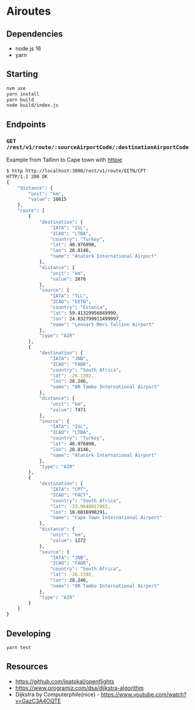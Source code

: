 # Airoutes

## Dependencies

- node.js 16
- yarn

## Starting

```sh
nvm use
yarn install
yarn build
node build/index.js
```

## Endpoints

### `GET /rest/v1/route/:sourceAirportCode/:destinationAirportCode`

Example from Tallinn to Cape town with [httpie](https://httpie.io/docs/cli/usage)

```sh
$ http http://localhost:3000/rest/v1/route/EETN/CPT
HTTP/1.1 200 OK
{
    "distance": {
        "unit": "km",
        "value": 10815
    },
    "route": [
        {
            "destination": {
                "IATA": "ISL",
                "ICAO": "LTBA",
                "country": "Turkey",
                "lat": 40.976898,
                "lon": 28.8146,
                "name": "Atatürk International Airport"
            },
            "distance": {
                "unit": "km",
                "value": 2070
            },
            "source": {
                "IATA": "TLL",
                "ICAO": "EETN",
                "country": "Estonia",
                "lat": 59.41329956049999,
                "lon": 24.832799911499997,
                "name": "Lennart Meri Tallinn Airport"
            },
            "type": "AIR"
        },
        {
            "destination": {
                "IATA": "JNB",
                "ICAO": "FAOR",
                "country": "South Africa",
                "lat": -26.1392,
                "lon": 28.246,
                "name": "OR Tambo International Airport"
            },
            "distance": {
                "unit": "km",
                "value": 7471
            },
            "source": {
                "IATA": "ISL",
                "ICAO": "LTBA",
                "country": "Turkey",
                "lat": 40.976898,
                "lon": 28.8146,
                "name": "Atatürk International Airport"
            },
            "type": "AIR"
        },
        {
            "destination": {
                "IATA": "CPT",
                "ICAO": "FACT",
                "country": "South Africa",
                "lat": -33.9648017883,
                "lon": 18.6016998291,
                "name": "Cape Town International Airport"
            },
            "distance": {
                "unit": "km",
                "value": 1272
            },
            "source": {
                "IATA": "JNB",
                "ICAO": "FAOR",
                "country": "South Africa",
                "lat": -26.1392,
                "lon": 28.246,
                "name": "OR Tambo International Airport"
            },
            "type": "AIR"
        }
    ]
}
```

## Developing

```sh
yarn test
```

## Resources

- https://github.com/jpatokal/openflights
- https://www.programiz.com/dsa/dijkstra-algorithm
- Dijkstra by Computerphile(nice) - https://www.youtube.com/watch?v=GazC3A4OQTE
